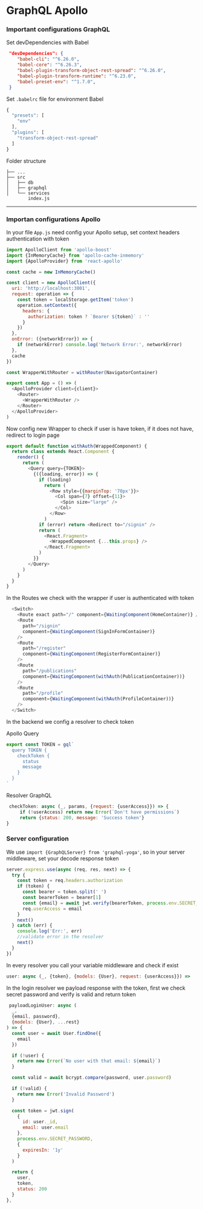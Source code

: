 # GraphQL Apollo

### Important configurations GraphQL

Set devDependencies with Babel

```json
 "devDependencies": {
    "babel-cli": "^6.26.0",
    "babel-core": "^6.26.3",
    "babel-plugin-transform-object-rest-spread": "^6.26.0",
    "babel-plugin-transform-runtime": "^6.23.0",
    "babel-preset-env": "^1.7.0",
 }
```


Set `.babelrc` file for environment Babel

```javascript
{
  "presets": [
    "env"
  ],
  "plugins": [
    "transform-object-rest-spread"
  ]
}
```

Folder structure

    ├── ...
    ├── src
    │   ├── db
    │   ├── graphql
    │   └── services
		    index.js

- - -
### Importan configurations Apollo

In your file `App.js` need config your Apollo setup, set context headers authentication with token

```javascript
import ApolloClient from 'apollo-boost'
import {InMemoryCache} from 'apollo-cache-inmemory'
import {ApolloProvider} from 'react-apollo'

const cache = new InMemoryCache()

const client = new ApolloClient({
  uri: 'http://localhost:3001',
  request: operation => {
    const token = localStorage.getItem('token')
    operation.setContext({
      headers: {
        authorization: token ? `Bearer ${token}` : ''
      }
    })
  },
  onError: ({networkError}) => {
    if (networkError) console.log('Network Error:', networkError)
  },
  cache
})

const WrapperWithRouter = withRouter(NavigatorContainer)

export const App = () => (
  <ApolloProvider client={client}>
    <Router>
      <WrapperWithRouter />
    </Router>
  </ApolloProvider>
)

```


Now config new Wrapper to check if user is have token, if it does not have, redirect to login page

```javascript
export default function withAuth(WrappedComponent) {
  return class extends React.Component {
    render() {
      return (
        <Query query={TOKEN}>
          {({loading, error}) => {
            if (loading)
              return (
                <Row style={{marginTop: '70px'}}>
                  <Col span={7} offset={11}>
                    <Spin size="large" />
                  </Col>
                </Row>
              )
            if (error) return <Redirect to="/signin" />
            return (
              <React.Fragment>
                <WrappedComponent {...this.props} />
              </React.Fragment>
            )
          }}
        </Query>
      )
    }
  }
}
```

In the Routes we check with the wrapper if user is authenticated with token

```javascript
  <Switch>
    <Route exact path="/" component={WaitingComponent(HomeContainer)} />
    <Route
      path="/signin"
      component={WaitingComponent(SignInFormContainer)}
    />
    <Route
      path="/register"
      component={WaitingComponent(RegisterFormContainer)}
    />
    <Route
      path="/publications"
      component={WaitingComponent(withAuth(PublicationContainer))}
    />
    <Route
      path="/profile"
      component={WaitingComponent(withAuth(ProfileContainer))}
    />
  </Switch>
```


In the backend we config a resolver to check token

Apollo Query

```javascript
export const TOKEN = gql`
  query TOKEN {
    checkToken {
      status
      message
    }
  }
`
```


Resolver GraphQL

```javascript
 checkToken: async (_, params, {request: {userAccess}}) => {
	 if (!userAccess) return new Error(`Don't have permissions`)
     return {status: 200, message: 'Success token'}
}
```

### Server configuration

We use `import {GraphQLServer} from 'graphql-yoga'`, so in your server middleware, set your decode response token

```javascript
server.express.use(async (req, res, next) => {
  try {
    const token = req.headers.authorization
    if (token) {
      const bearer = token.split(' ')
      const bearerToken = bearer[1]
      const {email} = await jwt.verify(bearerToken, process.env.SECRET_PASSWORD)
      req.userAccess = email
    }
    next()
  } catch (err) {
    console.log('Err:', err)
    //validate error in the resolver
    next()
  }
})
```

In every resolver you call your variable middleware and check if exist

```javascript
user: async (_, {token}, {models: {User}, request: {userAccess}}) => 
```

	
In the login resolver we payload response with the token, first we check secret password and verify is valid and return token

```javascript
 payloadLoginUser: async (
  _,
  {email, password},
  {models: {User}, ...rest}
) => {
  const user = await User.findOne({
    email
  })

  if (!user) {
    return new Error(`No user with that email: ${email}`)
  }

  const valid = await bcrypt.compare(password, user.password)

  if (!valid) {
    return new Error('Invalid Password')
  }

  const token = jwt.sign(
    {
      id: user._id,
      email: user.email
    },
    process.env.SECRET_PASSWORD,
    {
      expiresIn: '1y'
    }
  )

  return {
    user,
    token,
    status: 200
  }
},
```
	